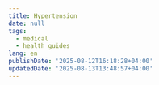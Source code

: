 ```yaml
---
title: Hypertension
date: null
tags:
  - medical
  - health guides
lang: en
publishDate: '2025-08-12T16:18:28+04:00'
updatedDate: '2025-08-13T13:48:57+04:00'
---
```



